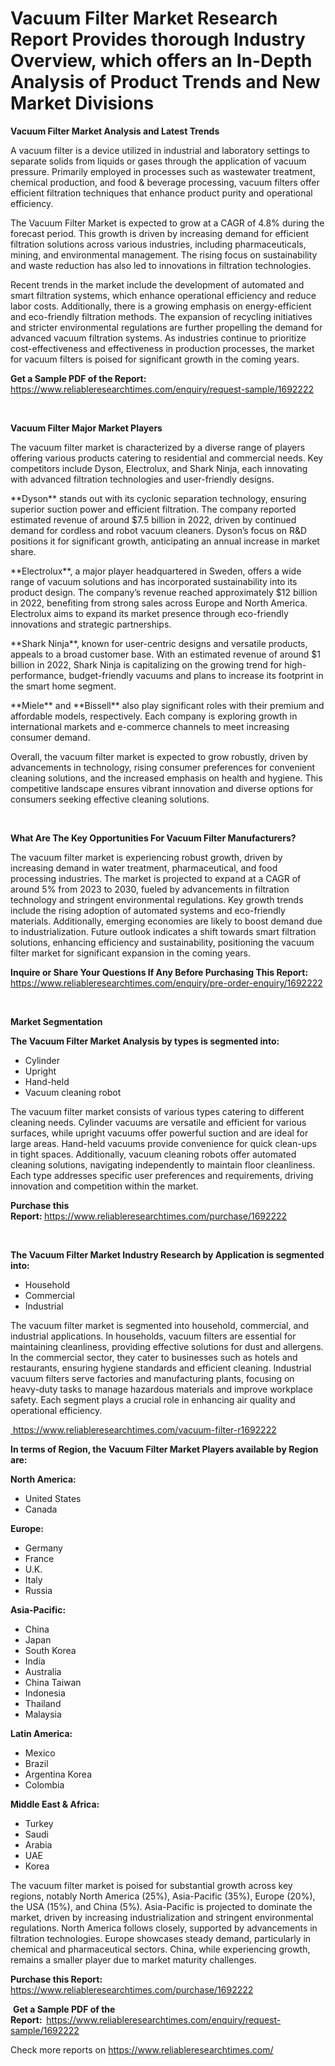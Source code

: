 <p><h1>Vacuum Filter Market Research Report Provides thorough Industry Overview, which offers an In-Depth Analysis of Product Trends and New Market Divisions</h1></p><p><strong>Vacuum Filter Market Analysis and Latest Trends</strong></p>
<p><p>A vacuum filter is a device utilized in industrial and laboratory settings to separate solids from liquids or gases through the application of vacuum pressure. Primarily employed in processes such as wastewater treatment, chemical production, and food & beverage processing, vacuum filters offer efficient filtration techniques that enhance product purity and operational efficiency.</p><p>The Vacuum Filter Market is expected to grow at a CAGR of 4.8% during the forecast period. This growth is driven by increasing demand for efficient filtration solutions across various industries, including pharmaceuticals, mining, and environmental management. The rising focus on sustainability and waste reduction has also led to innovations in filtration technologies. </p><p>Recent trends in the market include the development of automated and smart filtration systems, which enhance operational efficiency and reduce labor costs. Additionally, there is a growing emphasis on energy-efficient and eco-friendly filtration methods. The expansion of recycling initiatives and stricter environmental regulations are further propelling the demand for advanced vacuum filtration systems. As industries continue to prioritize cost-effectiveness and effectiveness in production processes, the market for vacuum filters is poised for significant growth in the coming years.</p></p>
<p><strong>Get a Sample PDF of the Report:&nbsp;</strong> <a href="https://www.reliableresearchtimes.com/enquiry/request-sample/1692222?utm_campaign=3315&utm_medium=2&utm_source=Github&utm_content=ia&utm_term=27032025&utm_id=vacuum-filter">https://www.reliableresearchtimes.com/enquiry/request-sample/1692222</a></p>
<p>&nbsp;</p>
<p><strong>Vacuum Filter Major Market Players</strong></p>
<p><p>The vacuum filter market is characterized by a diverse range of players offering various products catering to residential and commercial needs. Key competitors include Dyson, Electrolux, and Shark Ninja, each innovating with advanced filtration technologies and user-friendly designs.</p><p>**Dyson** stands out with its cyclonic separation technology, ensuring superior suction power and efficient filtration. The company reported estimated revenue of around $7.5 billion in 2022, driven by continued demand for cordless and robot vacuum cleaners. Dyson’s focus on R&D positions it for significant growth, anticipating an annual increase in market share.</p><p>**Electrolux**, a major player headquartered in Sweden, offers a wide range of vacuum solutions and has incorporated sustainability into its product design. The company’s revenue reached approximately $12 billion in 2022, benefiting from strong sales across Europe and North America. Electrolux aims to expand its market presence through eco-friendly innovations and strategic partnerships.</p><p>**Shark Ninja**, known for user-centric designs and versatile products, appeals to a broad customer base. With an estimated revenue of around $1 billion in 2022, Shark Ninja is capitalizing on the growing trend for high-performance, budget-friendly vacuums and plans to increase its footprint in the smart home segment.</p><p>**Miele** and **Bissell** also play significant roles with their premium and affordable models, respectively. Each company is exploring growth in international markets and e-commerce channels to meet increasing consumer demand.</p><p>Overall, the vacuum filter market is expected to grow robustly, driven by advancements in technology, rising consumer preferences for convenient cleaning solutions, and the increased emphasis on health and hygiene. This competitive landscape ensures vibrant innovation and diverse options for consumers seeking effective cleaning solutions.</p></p>
<p>&nbsp;</p>
<p><strong>What Are The Key Opportunities For Vacuum Filter Manufacturers?</strong></p>
<p><p>The vacuum filter market is experiencing robust growth, driven by increasing demand in water treatment, pharmaceutical, and food processing industries. The market is projected to expand at a CAGR of around 5% from 2023 to 2030, fueled by advancements in filtration technology and stringent environmental regulations. Key growth trends include the rising adoption of automated systems and eco-friendly materials. Additionally, emerging economies are likely to boost demand due to industrialization. Future outlook indicates a shift towards smart filtration solutions, enhancing efficiency and sustainability, positioning the vacuum filter market for significant expansion in the coming years.</p></p>
<p><strong>Inquire or Share Your Questions If Any Before Purchasing This Report:</strong> <a href="https://www.reliableresearchtimes.com/enquiry/pre-order-enquiry/1692222?utm_campaign=3315&utm_medium=2&utm_source=Github&utm_content=ia&utm_term=27032025&utm_id=vacuum-filter">https://www.reliableresearchtimes.com/enquiry/pre-order-enquiry/1692222</a></p>
<p>&nbsp;</p>
<p><strong>Market Segmentation</strong></p>
<p><strong>The Vacuum Filter Market Analysis by types is segmented into:</strong></p>
<p><ul><li>Cylinder</li><li>Upright</li><li>Hand-held</li><li>Vacuum cleaning robot</li></ul></p>
<p><p>The vacuum filter market consists of various types catering to different cleaning needs. Cylinder vacuums are versatile and efficient for various surfaces, while upright vacuums offer powerful suction and are ideal for large areas. Hand-held vacuums provide convenience for quick clean-ups in tight spaces. Additionally, vacuum cleaning robots offer automated cleaning solutions, navigating independently to maintain floor cleanliness. Each type addresses specific user preferences and requirements, driving innovation and competition within the market.</p></p>
<p><strong>Purchase this Report:&nbsp;</strong><a href="https://www.reliableresearchtimes.com/purchase/1692222?utm_campaign=3315&utm_medium=2&utm_source=Github&utm_content=ia&utm_term=27032025&utm_id=vacuum-filter">https://www.reliableresearchtimes.com/purchase/1692222</a></p>
<p>&nbsp;</p>
<p><strong>The Vacuum Filter Market Industry Research by Application is segmented into:</strong></p>
<p><ul><li>Household</li><li>Commercial</li><li>Industrial</li></ul></p>
<p><p>The vacuum filter market is segmented into household, commercial, and industrial applications. In households, vacuum filters are essential for maintaining cleanliness, providing effective solutions for dust and allergens. In the commercial sector, they cater to businesses such as hotels and restaurants, ensuring hygiene standards and efficient cleaning. Industrial vacuum filters serve factories and manufacturing plants, focusing on heavy-duty tasks to manage hazardous materials and improve workplace safety. Each segment plays a crucial role in enhancing air quality and operational efficiency.</p></p>
<p><a href="https://www.reliableresearchtimes.com/vacuum-filter-r1692222?utm_campaign=3315&utm_medium=2&utm_source=Github&utm_content=ia&utm_term=27032025&utm_id=vacuum-filter">&nbsp;https://www.reliableresearchtimes.com/vacuum-filter-r1692222</a></p>
<p><strong>In terms of Region, the Vacuum Filter Market Players available by Region are:</strong></p>
<p>
    <p> <strong> North America: </strong>
        <ul>
            <li>United States</li>
            <li>Canada</li>
        </ul>
        </p> 
    <p> <strong> Europe: </strong>
        <ul>
            <li>Germany</li>
            <li>France</li>
            <li>U.K.</li>
            <li>Italy</li>
            <li>Russia</li>
        </ul>
        </p> 
    <p> <strong> Asia-Pacific: </strong>
        <ul>
            <li>China</li>
            <li>Japan</li>
            <li>South Korea</li>
            <li>India</li>
            <li>Australia</li>
            <li>China Taiwan</li>
            <li>Indonesia</li>
            <li>Thailand</li>
            <li>Malaysia</li>
        </ul>
        </p> 
    <p> <strong> Latin America: </strong>
        <ul>
            <li>Mexico</li>
            <li>Brazil</li>
            <li>Argentina Korea</li>
            <li>Colombia</li>
        </ul>
        </p> 
    <p> <strong> Middle East & Africa: </strong>
        <ul>
            <li>Turkey</li>
            <li>Saudi</li>
            <li>Arabia</li>
            <li>UAE</li>
            <li>Korea</li>
        </ul>
    </p>
    </p>
<p><p>The vacuum filter market is poised for substantial growth across key regions, notably North America (25%), Asia-Pacific (35%), Europe (20%), the USA (15%), and China (5%). Asia-Pacific is projected to dominate the market, driven by increasing industrialization and stringent environmental regulations. North America follows closely, supported by advancements in filtration technologies. Europe showcases steady demand, particularly in chemical and pharmaceutical sectors. China, while experiencing growth, remains a smaller player due to market maturity challenges.</p></p>
<p><strong>Purchase this Report: </strong><a href="https://www.reliableresearchtimes.com/purchase/1692222?utm_campaign=3315&utm_medium=2&utm_source=Github&utm_content=ia&utm_term=27032025&utm_id=vacuum-filter">https://www.reliableresearchtimes.com/purchase/1692222</a></p>
<p>&nbsp;<strong>Get a Sample PDF of the Report:&nbsp;&nbsp;</strong><a href="https://www.reliableresearchtimes.com/enquiry/request-sample/1692222?utm_campaign=3315&utm_medium=2&utm_source=Github&utm_content=ia&utm_term=27032025&utm_id=vacuum-filter">https://www.reliableresearchtimes.com/enquiry/request-sample/1692222</a></p>
<p><strong></strong></p>
<p>Check more reports on <a href="https://www.reliableresearchtimes.com/?utm_campaign=3315&utm_medium=2&utm_source=Github&utm_content=ia&utm_term=27032025&utm_id=vacuum-filter">https://www.reliableresearchtimes.com/</a></p>